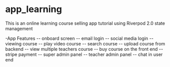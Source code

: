 # app_learning

This is an online learning course selling app tutorial using Riverpod 2.0 state management

-App Features
-- onboard screen
-- email login
-- social media login
-- viewing course
-- play video course
-- search course
-- upload course from backend
-- view multiple teachers course
-- buy course on the front end
-- stripe payment
-- super admin panel
-- teacher admin panel
-- chat in user end

